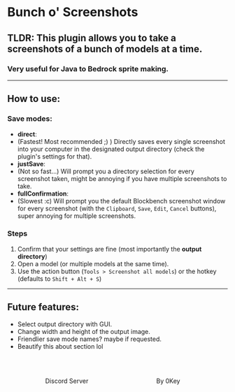 # Bunch o' Screenshots

## TLDR: This plugin allows you to take a screenshots of a bunch of models at a time.
### **Very useful for Java to Bedrock sprite making.**

---
## How to use:

### Save modes:
-  **direct**:
 - (Fastest! Most recommended ;) )
 Directly saves every single screenshot into your computer in the designated output directory (check the plugin's settings for that).
- **justSave**:
 - (Not so fast...)
 Will prompt you a directory selection for every screenshot taken, might be annoying if you have multiple screenshots to take.
- **fullConfirmation**:
 - (Slowest :c)
Will prompt you the default Blockbench screenshot window for every screenshot (with the `Clipboard`, `Save`, `Edit`, `Cancel` buttons), super annoying for multiple screenshots.

### **Steps**
1. Confirm that your settings are fine (most importantly the **output directory**)
2. Open a model (or multiple models at the same time).
3. Use the action button (`Tools > Screenshot all models`) or the hotkey (defaults to `Shift + Alt + S`)

---
## Future features:
- Select output directory with GUI.
- Change width and height of the output image.
- Friendlier save mode names? maybe if requested.
- Beautify this about section lol

<style>
  .about {
    height: 100%;
    display: flex;
    flex-direction: column;
    justify-content: space-between;
  }
  #about {
    display: none;
  }
  #about-content {
    overflow-y: auto;
    min-height: 128px;
  }
  #about-markdown-links > a {
    display: flex;
    flex-direction: column;
    align-items: center;
    gap: 5px;
    padding: 5px;
    text-decoration: none;
    flex-grow: 1;
    flex-basis: 0;
    color: var(--color-subtle_text);
    text-align: center;
  }
  #about-markdown-links > a:hover {
    background-color: var(--color-accent);
    color: var(--color-light);
  }
  #about-markdown-links > a > i {
    font-size: 32px;
    width: 100%;
    max-width: initial;
    height: 32px;
    text-align: center;
  }
  #about-markdown-links > a:hover > i {
    color: var(--color-light) !important;
  }
  #about-markdown-links > a > p {
    flex: 1;
    display: flex;
    align-items: center;
    margin: 0;
  }
</style>
</style>
<div id="about-markdown-links" style="display:flex;justify-content:space-around;margin:20px 20px 0">
  <!-- <a href="#">
    <i class="material-icons icon" style="color:rgb(51, 227, 142)">language</i>
    <p>By 0Key</p>
  </a> -->
  <a href="https://discord.gg/tgjdxYzg6T">
    <i class="fa_big icon fab fa-discord" style="color:rgb(114, 127, 255)"></i>
    <p>Discord Server</p>
  </a>
  <a href="https://github.com/ewanhowell5195/MinecraftTitleGenerator/">
    <i class="fa_big icon fab fa-github" style="color:lightgrey"></i>
    <p>By 0Key</p>
  </a>
  <!-- <a href="#">
    <i class="fa_big icon fab fa-youtube" style="color:rgb(255, 68, 68)"></i>
    <p>Tutorial</p>
  </a> -->
</div>
<div hidden>
    <p>Yes, I took big part of this about from Ewan Howell's title generator</p>
</div>
